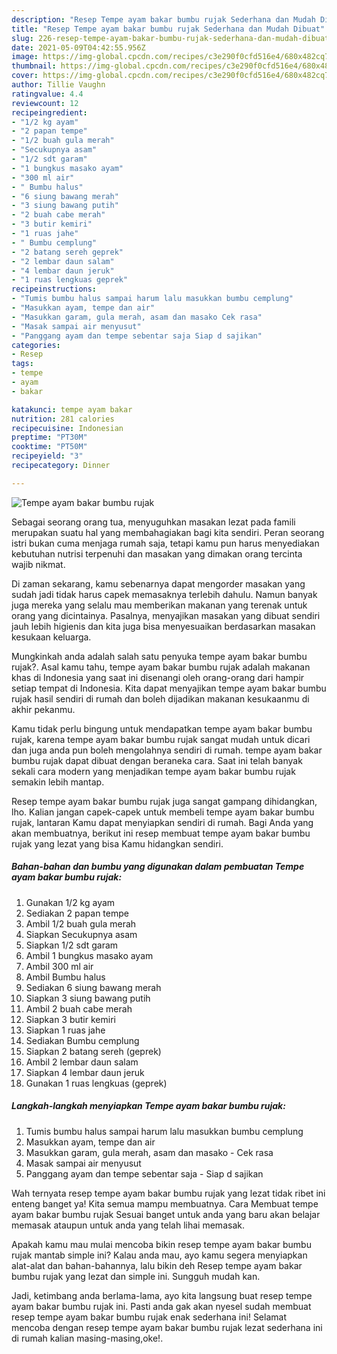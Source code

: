 ```yaml
---
description: "Resep Tempe ayam bakar bumbu rujak Sederhana dan Mudah Dibuat"
title: "Resep Tempe ayam bakar bumbu rujak Sederhana dan Mudah Dibuat"
slug: 226-resep-tempe-ayam-bakar-bumbu-rujak-sederhana-dan-mudah-dibuat
date: 2021-05-09T04:42:55.956Z
image: https://img-global.cpcdn.com/recipes/c3e290f0cfd516e4/680x482cq70/tempe-ayam-bakar-bumbu-rujak-foto-resep-utama.jpg
thumbnail: https://img-global.cpcdn.com/recipes/c3e290f0cfd516e4/680x482cq70/tempe-ayam-bakar-bumbu-rujak-foto-resep-utama.jpg
cover: https://img-global.cpcdn.com/recipes/c3e290f0cfd516e4/680x482cq70/tempe-ayam-bakar-bumbu-rujak-foto-resep-utama.jpg
author: Tillie Vaughn
ratingvalue: 4.4
reviewcount: 12
recipeingredient:
- "1/2 kg ayam"
- "2 papan tempe"
- "1/2 buah gula merah"
- "Secukupnya asam"
- "1/2 sdt garam"
- "1 bungkus masako ayam"
- "300 ml air"
- " Bumbu halus"
- "6 siung bawang merah"
- "3 siung bawang putih"
- "2 buah cabe merah"
- "3 butir kemiri"
- "1 ruas jahe"
- " Bumbu cemplung"
- "2 batang sereh geprek"
- "2 lembar daun salam"
- "4 lembar daun jeruk"
- "1 ruas lengkuas geprek"
recipeinstructions:
- "Tumis bumbu halus sampai harum lalu masukkan bumbu cemplung"
- "Masukkan ayam, tempe dan air"
- "Masukkan garam, gula merah, asam dan masako Cek rasa"
- "Masak sampai air menyusut"
- "Panggang ayam dan tempe sebentar saja Siap d sajikan"
categories:
- Resep
tags:
- tempe
- ayam
- bakar

katakunci: tempe ayam bakar 
nutrition: 281 calories
recipecuisine: Indonesian
preptime: "PT30M"
cooktime: "PT50M"
recipeyield: "3"
recipecategory: Dinner

---
```



![Tempe ayam bakar bumbu rujak](https://img-global.cpcdn.com/recipes/c3e290f0cfd516e4/680x482cq70/tempe-ayam-bakar-bumbu-rujak-foto-resep-utama.jpg)

Sebagai seorang orang tua, menyuguhkan masakan lezat pada famili merupakan suatu hal yang membahagiakan bagi kita sendiri. Peran seorang istri bukan cuma menjaga rumah saja, tetapi kamu pun harus menyediakan kebutuhan nutrisi terpenuhi dan masakan yang dimakan orang tercinta wajib nikmat.

Di zaman  sekarang, kamu sebenarnya dapat mengorder masakan yang sudah jadi tidak harus capek memasaknya terlebih dahulu. Namun banyak juga mereka yang selalu mau memberikan makanan yang terenak untuk orang yang dicintainya. Pasalnya, menyajikan masakan yang dibuat sendiri jauh lebih higienis dan kita juga bisa menyesuaikan berdasarkan masakan kesukaan keluarga. 



Mungkinkah anda adalah salah satu penyuka tempe ayam bakar bumbu rujak?. Asal kamu tahu, tempe ayam bakar bumbu rujak adalah makanan khas di Indonesia yang saat ini disenangi oleh orang-orang dari hampir setiap tempat di Indonesia. Kita dapat menyajikan tempe ayam bakar bumbu rujak hasil sendiri di rumah dan boleh dijadikan makanan kesukaanmu di akhir pekanmu.

Kamu tidak perlu bingung untuk mendapatkan tempe ayam bakar bumbu rujak, karena tempe ayam bakar bumbu rujak sangat mudah untuk dicari dan juga anda pun boleh mengolahnya sendiri di rumah. tempe ayam bakar bumbu rujak dapat dibuat dengan beraneka cara. Saat ini telah banyak sekali cara modern yang menjadikan tempe ayam bakar bumbu rujak semakin lebih mantap.

Resep tempe ayam bakar bumbu rujak juga sangat gampang dihidangkan, lho. Kalian jangan capek-capek untuk membeli tempe ayam bakar bumbu rujak, lantaran Kamu dapat menyiapkan sendiri di rumah. Bagi Anda yang akan membuatnya, berikut ini resep membuat tempe ayam bakar bumbu rujak yang lezat yang bisa Kamu hidangkan sendiri.

<!--inarticleads1-->

##### Bahan-bahan dan bumbu yang digunakan dalam pembuatan Tempe ayam bakar bumbu rujak:

1. Gunakan 1/2 kg ayam
1. Sediakan 2 papan tempe
1. Ambil 1/2 buah gula merah
1. Siapkan Secukupnya asam
1. Siapkan 1/2 sdt garam
1. Ambil 1 bungkus masako ayam
1. Ambil 300 ml air
1. Ambil  Bumbu halus
1. Sediakan 6 siung bawang merah
1. Siapkan 3 siung bawang putih
1. Ambil 2 buah cabe merah
1. Siapkan 3 butir kemiri
1. Siapkan 1 ruas jahe
1. Sediakan  Bumbu cemplung
1. Siapkan 2 batang sereh (geprek)
1. Ambil 2 lembar daun salam
1. Siapkan 4 lembar daun jeruk
1. Gunakan 1 ruas lengkuas (geprek)




<!--inarticleads2-->

##### Langkah-langkah menyiapkan Tempe ayam bakar bumbu rujak:

1. Tumis bumbu halus sampai harum lalu masukkan bumbu cemplung
1. Masukkan ayam, tempe dan air
1. Masukkan garam, gula merah, asam dan masako - Cek rasa
1. Masak sampai air menyusut
1. Panggang ayam dan tempe sebentar saja - Siap d sajikan




Wah ternyata resep tempe ayam bakar bumbu rujak yang lezat tidak ribet ini enteng banget ya! Kita semua mampu membuatnya. Cara Membuat tempe ayam bakar bumbu rujak Sesuai banget untuk anda yang baru akan belajar memasak ataupun untuk anda yang telah lihai memasak.

Apakah kamu mau mulai mencoba bikin resep tempe ayam bakar bumbu rujak mantab simple ini? Kalau anda mau, ayo kamu segera menyiapkan alat-alat dan bahan-bahannya, lalu bikin deh Resep tempe ayam bakar bumbu rujak yang lezat dan simple ini. Sungguh mudah kan. 

Jadi, ketimbang anda berlama-lama, ayo kita langsung buat resep tempe ayam bakar bumbu rujak ini. Pasti anda gak akan nyesel sudah membuat resep tempe ayam bakar bumbu rujak enak sederhana ini! Selamat mencoba dengan resep tempe ayam bakar bumbu rujak lezat sederhana ini di rumah kalian masing-masing,oke!.

